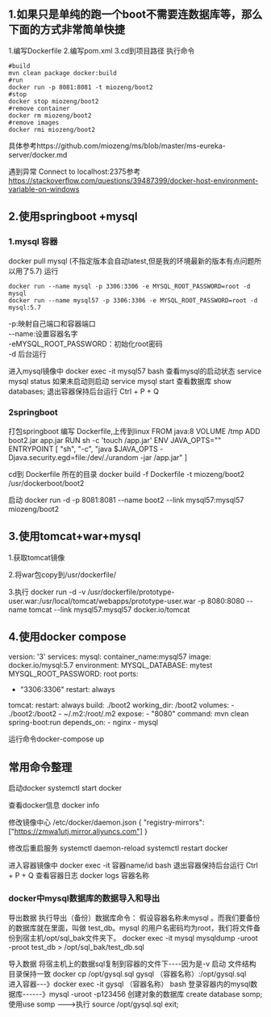 ## 1.如果只是单纯的跑一个boot不需要连数据库等，那么下面的方式非常简单快捷
1.编写Dockerfile
2.编写pom.xml
3.cd到项目路径 执行命令

```
#build
mvn clean package docker:build
#run
docker run -p 8081:8081 -t miozeng/boot2
#stop
docker stop miozeng/boot2
#remove container
docker rm miozeng/boot2
#remove images
docker rmi miozeng/boot2
```
具体参考https://github.com/miozeng/ms/blob/master/ms-eureka-server/docker.md

遇到异常 Connect to localhost:2375参考
https://stackoverflow.com/questions/39487399/docker-host-environment-variable-on-windows

## 2.使用springboot +mysql
### 1.mysql 容器
docker pull mysql (不指定版本会自动latest,但是我的环境最新的版本有点问题所以用了5.7)
运行
```
docker run --name mysql -p 3306:3306 -e MYSQL_ROOT_PASSWORD=root -d mysql
docker run --name mysql57 -p 3306:3306 -e MYSQL_ROOT_PASSWORD=root -d mysql:5.7
```
-p:映射自己端口和容器端口		
--name:设置容器名字		
-eMYSQL_ROOT_PASSWORD：初始化root密码		
-d 后台运行		

进入mysql镜像中
docker exec -it mysql57  bash
查看mysql的启动状态
service mysql status
如果未启动则启动
service mysql start
查看数据库
show databases;
退出容器保持后台运行
Ctrl + P + Q 

### 2springboot
打包springboot 编写 Dockerfile,上传到linux
FROM java:8
VOLUME /tmp
ADD boot2.jar app.jar
RUN sh -c 'touch /app.jar'
ENV JAVA_OPTS=""
ENTRYPOINT [ "sh", "-c", "java $JAVA_OPTS -Djava.security.egd=file:/dev/./urandom -jar /app.jar" ]

cd到 Dockerfile 所在的目录
docker build -f Dockerfile -t  miozeng/boot2 /usr/dockerboot/boot2

启动
docker run -d -p 8081:8081 --name boot2 --link mysql57:mysql57  miozeng/boot2

## 3.使用tomcat+war+mysql
1.获取tomcat镜像

2.将war包copy到/usr/dockerfile/

3.执行
docker run -d -v /usr/dockerfile/prototype-user.war:/usr/local/tomcat/webapps/prototype-user.war -p 8080:8080  --name tomcat --link mysql57:mysql57  docker.io/tomcat  


## 4.使用docker compose

version: '3'
services:
  mysql:
   container_name:mysql57
   image: docker.io/mysql:5.7
   environment:
    MYSQL_DATABASE: mytest
    MYSQL_ROOT_PASSWORD: root
   ports:
   - "3306:3306"
   restart: always
   
  tomcat:
    restart: always
    build: ./boot2
    working_dir: /boot2
    volumes:
      - ./boot2:/boot2 
      - ~/.m2:/root/.m2
    expose:
      - "8080"
    command: mvn clean spring-boot:run
    depends_on:
      - nginx
      - mysql
        
 
 运行命令docker-compose up
 
## 常用命令整理
 启动docker 
systemctl start docker

查看docker信息
docker info

修改镜像中心
 /etc/docker/daemon.json 
{
  "registry-mirrors": ["https://zmwa1utj.mirror.aliyuncs.com"]
}

修改后重启服务
systemctl daemon-reload
systemctl restart docker

 进入容器镜像中
docker exec -it 容器name/id  bash
退出容器保持后台运行
Ctrl + P + Q 
查看容器日志
docker logs 容器名称

### docker中mysql数据库的数据导入和导出
导出数据
执行导出（备份）数据库命令：
假设容器名称未mysql 。而我们要备份的数据库就在里面，叫做 test_db。mysql 的用户名密码均为root，我们将文件备份到宿主机/opt/sql_bak文件夹下。
docker exec -it  mysql mysqldump -uroot -proot test_db > /opt/sql_bak/test_db.sql

导入数据
将宿主机上的数据sql复制到容器的文件下----因为是-v  启动  文件结构目录保持一致
docker cp /opt/gysql.sql  gysql （容器名称）:/opt/gysql.sql  
进入容器---》docker exec -it gysql （容器名称） bash
登录容器内的mysql数据库------》mysql -uroot -p123456
创建对象的数据库  create database somp;
使用use somp   --->执行 source  /opt/gysql.sql
exit;
